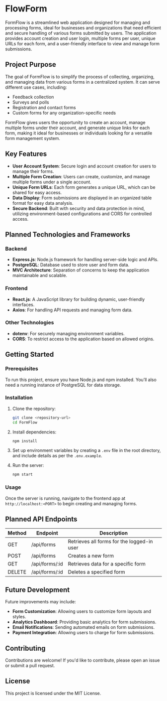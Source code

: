 
# FlowForm

FormFlow is a streamlined web application designed for managing and processing forms, ideal for businesses and organizations that need efficient and secure handling of various forms submitted by users. The application provides account creation and user login, multiple forms per user, unique URLs for each form, and a user-friendly interface to view and manage form submissions.

## Project Purpose

The goal of FormFlow is to simplify the process of collecting, organizing, and managing data from various forms in a centralized system. It can serve different use cases, including:

- Feedback collection
- Surveys and polls
- Registration and contact forms
- Custom forms for any organization-specific needs

FormFlow gives users the opportunity to create an account, manage multiple forms under their account, and generate unique links for each form, making it ideal for businesses or individuals looking for a versatile form management system.

## Key Features

- **User Account System**: Secure login and account creation for users to manage their forms.
- **Multiple Form Creation**: Users can create, customize, and manage multiple forms under a single account.
- **Unique Form URLs**: Each form generates a unique URL, which can be shared for easy access.
- **Data Display**: Form submissions are displayed in an organized table format for easy data analysis.
- **Secure Backend**: Built with security and data protection in mind, utilizing environment-based configurations and CORS for controlled access.

## Planned Technologies and Frameworks

### Backend

- **Express.js**: Node.js framework for handling server-side logic and APIs.
- **PostgreSQL**: Database used to store user and form data.
- **MVC Architecture**: Separation of concerns to keep the application maintainable and scalable.

### Frontend

- **React.js**: A JavaScript library for building dynamic, user-friendly interfaces.
- **Axios**: For handling API requests and managing form data.

### Other Technologies

- **dotenv**: For securely managing environment variables.
- **CORS**: To restrict access to the application based on allowed origins.

## Getting Started

### Prerequisites

To run this project, ensure you have Node.js and npm installed. You’ll also need a running instance of PostgreSQL for data storage.

### Installation

1. Clone the repository:

   ```bash
   git clone <repository-url>
   cd FormFlow
   ```

2. Install dependencies:

   ```bash
   npm install
   ```

3. Set up environment variables by creating a `.env` file in the root directory, and include details as per the `.env.example`.

4. Run the server:

   ```bash
   npm start
   ```

### Usage

Once the server is running, navigate to the frontend app at `http://localhost:<PORT>` to begin creating and managing forms.

## Planned API Endpoints

| Method | Endpoint         | Description                            |
|--------|-------------------|----------------------------------------|
| GET    | /api/forms       | Retrieves all forms for the logged-in user |
| POST   | /api/forms       | Creates a new form                     |
| GET    | /api/forms/:id   | Retrieves data for a specific form     |
| DELETE | /api/forms/:id   | Deletes a specified form               |

## Future Development

Future improvements may include:

- **Form Customization**: Allowing users to customize form layouts and styles.
- **Analytics Dashboard**: Providing basic analytics for form submissions.
- **Email Notifications**: Sending automated emails on form submissions.
- **Payment Integration**: Allowing users to charge for form submissions.

## Contributing

Contributions are welcome! If you'd like to contribute, please open an issue or submit a pull request.

## License

This project is licensed under the MIT License.
